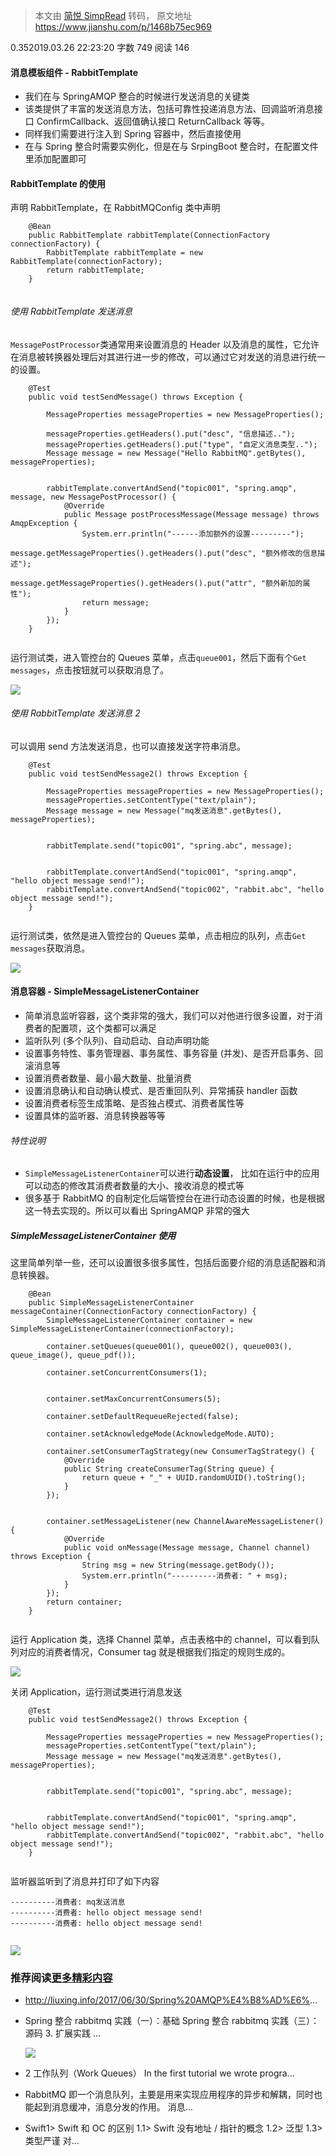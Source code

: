 > 本文由 [简悦 SimpRead](http://ksria.com/simpread/) 转码， 原文地址 https://www.jianshu.com/p/1468b75ec969

0.352019.03.26 22:23:20 字数 749 阅读 146

#### 消息模板组件 - RabbitTemplate

*   我们在与 SpringAMQP 整合的时候进行发送消息的关键类
*   该类提供了丰富的发送消息方法，包括可靠性投递消息方法、回调监听消息接口 ConfirmCallback、返回值确认接口 ReturnCallback 等等。
*   同样我们需要进行注入到 Spring 容器中，然后直接使用
*   在与 Spring 整合时需要实例化，但是在与 SrpingBoot 整合时，在配置文件里添加配置即可

#### RabbitTemplate 的使用

声明 RabbitTemplate，在 RabbitMQConfig 类中声明

```
    @Bean
    public RabbitTemplate rabbitTemplate(ConnectionFactory connectionFactory) {
        RabbitTemplate rabbitTemplate = new RabbitTemplate(connectionFactory);
        return rabbitTemplate;
    }


```

###### 使用 RabbitTemplate 发送消息

`MessagePostProcessor`类通常用来设置消息的 Header 以及消息的属性，它允许在消息被转换器处理后对其进行进一步的修改，可以通过它对发送的消息进行统一的设置。

```
    @Test
    public void testSendMessage() throws Exception {
        
        MessageProperties messageProperties = new MessageProperties();
        
        messageProperties.getHeaders().put("desc", "信息描述..");
        messageProperties.getHeaders().put("type", "自定义消息类型..");
        Message message = new Message("Hello RabbitMQ".getBytes(), messageProperties);
        
        
        rabbitTemplate.convertAndSend("topic001", "spring.amqp", message, new MessagePostProcessor() {
            @Override
            public Message postProcessMessage(Message message) throws AmqpException {
                System.err.println("------添加额外的设置---------");
                message.getMessageProperties().getHeaders().put("desc", "额外修改的信息描述");
                message.getMessageProperties().getHeaders().put("attr", "额外新加的属性");
                return message;
            }
        });
    }


```

运行测试类，进入管控台的 Queues 菜单，点击`queue001`，然后下面有个`Get messages`，点击按钮就可以获取消息了。

![](http://upload-images.jianshu.io/upload_images/14795543-9c5d9598f0615027.png)

###### 使用 RabbitTemplate 发送消息 2

可以调用 send 方法发送消息，也可以直接发送字符串消息。

```
    @Test
    public void testSendMessage2() throws Exception {
        
        MessageProperties messageProperties = new MessageProperties();
        messageProperties.setContentType("text/plain");
        Message message = new Message("mq发送消息".getBytes(), messageProperties);
        
        
        rabbitTemplate.send("topic001", "spring.abc", message);
        
        
        rabbitTemplate.convertAndSend("topic001", "spring.amqp", "hello object message send!");
        rabbitTemplate.convertAndSend("topic002", "rabbit.abc", "hello object message send!");
    }


```

运行测试类，依然是进入管控台的 Queues 菜单，点击相应的队列，点击`Get messages`获取消息。

![](http://upload-images.jianshu.io/upload_images/14795543-de95b646ca33edc1.png)

#### 消息容器 - SimpleMessageListenerContainer

*   简单消息监听容器，这个类非常的强大，我们可以对他进行很多设置，对于消费者的配置项，这个类都可以满足
*   监听队列 (多个队列)、自动启动、自动声明功能
*   设置事务特性、事务管理器、事务属性、事务容量 (并发)、是否开启事务、回滚消息等
*   设置消费者数量、最小最大数量、批量消费
*   设置消息确认和自动确认模式、是否重回队列、异常捕获 handler 函数
*   设置消费者标签生成策略、是否独占模式、消费者属性等
*   设置具体的监听器、消息转换器等等

###### 特性说明

*   `SimpleMessageListenerContainer`可以进行**动态设置**， 比如在运行中的应用可以动态的修改其消费者数量的大小、接收消息的模式等
*   很多基于 RabbitMQ 的自制定化后端管控台在进行动态设置的时候，也是根据这一特去实现的。所以可以看出 SpringAMQP 非常的强大

##### SimpleMessageListenerContainer 使用

这里简单列举一些，还可以设置很多很多属性，包括后面要介绍的消息适配器和消息转换器。

```
    @Bean
    public SimpleMessageListenerContainer messageContainer(ConnectionFactory connectionFactory) {
        SimpleMessageListenerContainer container = new SimpleMessageListenerContainer(connectionFactory);
        
        container.setQueues(queue001(), queue002(), queue003(), queue_image(), queue_pdf());
        
        container.setConcurrentConsumers(1);
        
        
        container.setMaxConcurrentConsumers(5);
        
        container.setDefaultRequeueRejected(false);
        
        container.setAcknowledgeMode(AcknowledgeMode.AUTO);
        
        container.setConsumerTagStrategy(new ConsumerTagStrategy() {
            @Override
            public String createConsumerTag(String queue) {
                return queue + "_" + UUID.randomUUID().toString();
            }
        });
        
        
        container.setMessageListener(new ChannelAwareMessageListener() {
            @Override
            public void onMessage(Message message, Channel channel) throws Exception {
                String msg = new String(message.getBody());
                System.err.println("----------消费者: " + msg);
            }
        });
        return container;
    }


```

运行 Application 类，选择 Channel 菜单，点击表格中的 channel，可以看到队列对应的消费者情况，Consumer tag 就是根据我们指定的规则生成的。

![](http://upload-images.jianshu.io/upload_images/14795543-c188d6ffabda80c2.png)

关闭 Application，运行测试类进行消息发送

```
    @Test
    public void testSendMessage2() throws Exception {
        
        MessageProperties messageProperties = new MessageProperties();
        messageProperties.setContentType("text/plain");
        Message message = new Message("mq发送消息".getBytes(), messageProperties);
        
        
        rabbitTemplate.send("topic001", "spring.abc", message);
        
        
        rabbitTemplate.convertAndSend("topic001", "spring.amqp", "hello object message send!");
        rabbitTemplate.convertAndSend("topic002", "rabbit.abc", "hello object message send!");
    }


```

监听器监听到了消息并打印了如下内容

```
----------消费者: mq发送消息
----------消费者: hello object message send!
----------消费者: hello object message send!


```

[![](https://upload.jianshu.io/users/upload_avatars/14795543/d5d1ea27-82fa-4988-b575-30cf5a0c2ecc.jpg?imageMogr2/auto-orient/strip|imageView2/1/w/120/h/120/format/webp)](https://www.jianshu.com/u/29c2b026a2f1)

### 推荐阅读[更多精彩内容](https://www.jianshu.com/)

*   http://liuxing.info/2017/06/30/Spring%20AMQP%E4%B8%AD%E6%...
  
*   Spring 整合 rabbitmq 实践（一）：基础 Spring 整合 rabbitmq 实践（三）：源码 3. 扩展实践 ...
  
    [![](https://upload-images.jianshu.io/upload_images/6989591-d804c9832c1d6e5d?imageMogr2/auto-orient/strip|imageView2/1/w/300/h/240/format/webp)](https://www.jianshu.com/p/9aec19a910b1)
*   2 工作队列（Work Queues） In the first tutorial we wrote progra...
  
*   RabbitMQ 即一个消息队列，主要是用来实现应用程序的异步和解耦，同时也能起到消息缓冲，消息分发的作用。 消息...
  
*   Swift1> Swift 和 OC 的区别 1.1> Swift 没有地址 / 指针的概念 1.2> 泛型 1.3> 类型严谨 对...